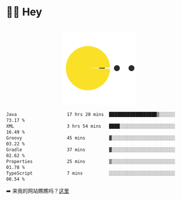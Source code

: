 
# 👋🏻 Hey
<div align="center">
	<br>
	<img src="https://raw.githubusercontent.com/Aniket965/Aniket965/master/pacman.svg?sanitize=true" width="200" height="200">
	<br>
</div>

<!--START_SECTION:waka-->

```text
Java                   17 hrs 20 mins  ██████████████████▒░░░░░░   73.17 %
XML                    3 hrs 54 mins   ████░░░░░░░░░░░░░░░░░░░░░   16.49 %
Groovy                 45 mins         ▓░░░░░░░░░░░░░░░░░░░░░░░░   03.22 %
Gradle                 37 mins         ▓░░░░░░░░░░░░░░░░░░░░░░░░   02.62 %
Properties             25 mins         ▒░░░░░░░░░░░░░░░░░░░░░░░░   01.78 %
TypeScript             7 mins          ░░░░░░░░░░░░░░░░░░░░░░░░░   00.54 %
```

<!--END_SECTION:waka-->

 ➡️  来我的网站瞧瞧吗？[这里](https://www.shaolongfei.com)
